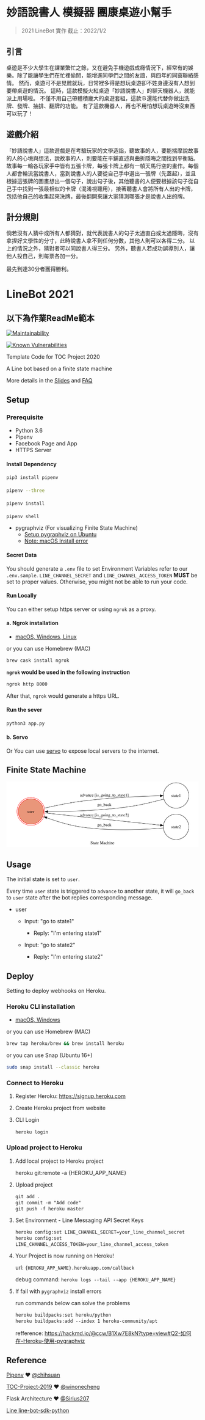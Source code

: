 # 妙語說書人 模擬器 團康桌遊小幫手

> 2021 LineBot 實作
> 截止：2022/1/2

## 引言

桌遊是不少大學生在課業繁忙之餘，又在避免手機遊戲成癮情況下，經常有的娛樂。除了能讓學生們在忙裡偷閒，能增進同學們之間的友誼，與四年的同窗聯絡感情。
然而，桌遊可不是晃雃就玩，日常裡多得是想玩桌遊卻不姓身邊沒有人想到要帶桌遊的情況。
這時，這款模擬火紅桌遊「妙語說書人」的聊天機器人，就能派上用場啦。
不僅不用自己帶體積龐大的桌遊套組，這款Ｂ還能代替你做出洗牌、發牌、抽排、翻牌的功能。
有了這款機器人，再也不用怕想玩桌遊時沒東西可以玩了！

## 遊戲介紹

「妙語說書人」這款遊戲是在考驗玩家的文學造詣，聽故事的人，要能揣摩說故事的人的心境與想法，說故事的人，則要能在平鋪直述與曲折隱晦之間找到平衡點。故事每一輪各玩家手中皆有五張卡牌，每張卡牌上都有一幀天馬行空的畫作。每個人都會輪流當說書人，當到說書人的人要從自己手中選出一張牌（先蓋起），並且根據這張牌的圖畫想出一個句子，說出句子後，其他聽書的人便要根據該句子從自己手中找到一張最相似的卡牌（混淆視聽用），接著聽書人會將所有人出的卡牌，包括他自己的收集起來洗牌，最後翻開來讓大家猜測哪張才是說書人出的牌。

## 計分規則

倘若沒有人猜中或所有人都猜對，就代表說書人的句子太過直白或太過隱晦，沒有拿捏好文學性的分寸，此時說書人拿不到任何分數，其他人則可以各得二分。
以上的情況之外，猜對者可以同說書人得三分。
另外，聽書人若成功誤導別人，讓他人投自己，則每票各加一分。

最先到達30分者獲得勝利。


# LineBot 2021
## 以下為作業ReadMe範本
[![Maintainability](https://api.codeclimate.com/v1/badges/dc7fa47fcd809b99d087/maintainability)](https://codeclimate.com/github/NCKU-CCS/TOC-Project-2020/maintainability)

[![Known Vulnerabilities](https://snyk.io/test/github/NCKU-CCS/TOC-Project-2020/badge.svg)](https://snyk.io/test/github/NCKU-CCS/TOC-Project-2020)

Template Code for TOC Project 2020

A Line bot based on a finite state machine

More details in the [Slides](https://hackmd.io/@TTW/ToC-2019-Project#) and [FAQ](https://hackmd.io/s/B1Xw7E8kN)

## Setup

### Prerequisite
* Python 3.6
* Pipenv
* Facebook Page and App
* HTTPS Server

#### Install Dependency
```sh
pip3 install pipenv

pipenv --three

pipenv install

pipenv shell
```

* pygraphviz (For visualizing Finite State Machine)
    * [Setup pygraphviz on Ubuntu](http://www.jianshu.com/p/a3da7ecc5303)
	* [Note: macOS Install error](https://github.com/pygraphviz/pygraphviz/issues/100)


#### Secret Data
You should generate a `.env` file to set Environment Variables refer to our `.env.sample`.
`LINE_CHANNEL_SECRET` and `LINE_CHANNEL_ACCESS_TOKEN` **MUST** be set to proper values.
Otherwise, you might not be able to run your code.

#### Run Locally
You can either setup https server or using `ngrok` as a proxy.

#### a. Ngrok installation
* [ macOS, Windows, Linux](https://ngrok.com/download)

or you can use Homebrew (MAC)
```sh
brew cask install ngrok
```

**`ngrok` would be used in the following instruction**

```sh
ngrok http 8000
```

After that, `ngrok` would generate a https URL.

#### Run the sever

```sh
python3 app.py
```

#### b. Servo

Or You can use [servo](http://serveo.net/) to expose local servers to the internet.


## Finite State Machine
![fsm](./img/show-fsm.png)

## Usage
The initial state is set to `user`.

Every time `user` state is triggered to `advance` to another state, it will `go_back` to `user` state after the bot replies corresponding message.

* user
	* Input: "go to state1"
		* Reply: "I'm entering state1"

	* Input: "go to state2"
		* Reply: "I'm entering state2"

## Deploy
Setting to deploy webhooks on Heroku.

### Heroku CLI installation

* [macOS, Windows](https://devcenter.heroku.com/articles/heroku-cli)

or you can use Homebrew (MAC)
```sh
brew tap heroku/brew && brew install heroku
```

or you can use Snap (Ubuntu 16+)
```sh
sudo snap install --classic heroku
```

### Connect to Heroku

1. Register Heroku: https://signup.heroku.com

2. Create Heroku project from website

3. CLI Login

	`heroku login`

### Upload project to Heroku

1. Add local project to Heroku project

	heroku git:remote -a {HEROKU_APP_NAME}

2. Upload project

	```
	git add .
	git commit -m "Add code"
	git push -f heroku master
	```

3. Set Environment - Line Messaging API Secret Keys

	```
	heroku config:set LINE_CHANNEL_SECRET=your_line_channel_secret
	heroku config:set LINE_CHANNEL_ACCESS_TOKEN=your_line_channel_access_token
	```

4. Your Project is now running on Heroku!

	url: `{HEROKU_APP_NAME}.herokuapp.com/callback`

	debug command: `heroku logs --tail --app {HEROKU_APP_NAME}`

5. If fail with `pygraphviz` install errors

	run commands below can solve the problems
	```
	heroku buildpacks:set heroku/python
	heroku buildpacks:add --index 1 heroku-community/apt
	```

	refference: https://hackmd.io/@ccw/B1Xw7E8kN?type=view#Q2-如何在-Heroku-使用-pygraphviz

## Reference
[Pipenv](https://medium.com/@chihsuan/pipenv-更簡單-更快速的-python-套件管理工具-135a47e504f4) ❤️ [@chihsuan](https://github.com/chihsuan)

[TOC-Project-2019](https://github.com/winonecheng/TOC-Project-2019) ❤️ [@winonecheng](https://github.com/winonecheng)

Flask Architecture ❤️ [@Sirius207](https://github.com/Sirius207)

[Line line-bot-sdk-python](https://github.com/line/line-bot-sdk-python/tree/master/examples/flask-echo)
